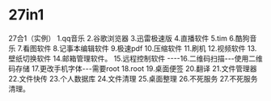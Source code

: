 # 27in1
27合1（实例）
1.qq音乐
2.谷歌浏览器
3.迅雷极速版
4.直播软件
5.tim
6.酷狗音乐
7.看图软件
8.记事本编辑软件
9.极速pdf
10.压缩软件
11.刷机
12.视频软件
13.壁纸切换软件
14.邮箱管理软件。
15.远程控制软件
----16.二维码扫描---使用二维码存储
17.更改手机字体---需要root
18.root
19.桌面便签
20.翻译
21.文件管理器
22.文件快传
23.个人数据库
24.文件清理
25.桌面整理
26.不死服务
27.不死服务清理。
